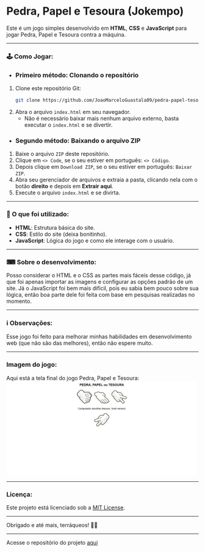 # Pedra, Papel e Tesoura (Jokempo)
Este é um jogo simples desenvolvido em **HTML**, **CSS** e **JavaScript** para jogar Pedra, Papel e Tesoura contra a máquina.

---

### 🕹 Como Jogar:

- ### Primeiro método: Clonando o repositório

1. Clone este repositório Git:
    ```bash
    git clone https://github.com/JoaoMarceloGuastala09/pedra-papel-tesoura.git
    ```
2. Abra o arquivo `index.html` em seu navegador.
    - Não é necessário baixar mais nenhum arquivo externo, basta executar o `index.html` e se divertir.

- ### Segundo método: Baixando o arquivo ZIP

1. Baixe o arquivo `ZIP` deste repositório.
2. Clique em `<> Code`, se o seu estiver em português: `<> Código`.
3. Depois clique em `Download ZIP`, se o seu estiver em português: `Baixar ZIP`.
4. Abra seu gerenciador de arquivos e extraia a pasta, clicando nela com o botão **direito** e depois em **Extrair aqui**.
5. Execute o arquivo `index.html` e se divirta.

---

### 🔬 O que foi utilizado:    
- **HTML**: Estrutura básica do site.
- **CSS**: Estilo do site (deixa bonitinho).
- **JavaScript**: Lógica do jogo e como ele interage com o usuário.

---

### ⌨ Sobre o desenvolvimento: 
Posso considerar o HTML e o CSS as partes mais fáceis desse código, já que foi apenas importar as imagens e configurar as opções padrão de um site. Já o JavaScript foi bem mais difícil, pois eu sabia bem pouco sobre sua lógica, então boa parte dele foi feita com base em pesquisas realizadas no momento.

---

### ℹ Observações:    
Esse jogo foi feito para melhorar minhas habilidades em desenvolvimento web (que não são das melhores), então não espere muito.

---

### Imagem do jogo:
Aqui está a tela final do jogo Pedra, Papel e Tesoura: <img src="img/imagemJogoFinal.png" width="500" alt="Tela do Jogo">

---

### Licença:
Este projeto está licenciado sob a [MIT License](https://opensource.org/licenses/MIT).

---

Obrigado e até mais, terráqueos! 🖖🏻


---
Acesse o repositório do projeto [aqui](https://github.com/JoaoMarceloGuastala09/TesteFormatacaoGitHub.git)
